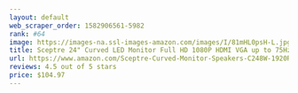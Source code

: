 ```yaml
---
layout: default 
﻿web_scraper_order: 1582906561-5982
rank: #64
image: https://images-na.ssl-images-amazon.com/images/I/81mHL0psH-L.jpg
title: Sceptre 24" Curved LED Monitor Full HD 1080P HDMI VGA up to 75Hz Speakers, VESA Wall…
url: https://www.amazon.com/Sceptre-Curved-Monitor-Speakers-C248W-1920RN/dp/B07KXSR99Y/ref=zg_mw_electronics_64?_encoding=UTF8&psc=1&refRID=ZHM6Y8WS5P854PNNCX7R
reviews: 4.5 out of 5 stars
price: $104.97 
---
```

